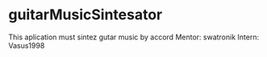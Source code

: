 # guitarMusicSintesator
This aplication must sintez gutar music by accord
Mentor: swatronik
Intern: Vasus1998
